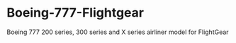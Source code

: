 # Boeing-777-Flightgear
Boeing 777 200 series, 300 series and X series airliner model for FlightGear
